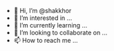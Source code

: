 - 👋 Hi, I’m @shakkhor
- 👀 I’m interested in ...
- 🌱 I’m currently learning ...
- 💞️ I’m looking to collaborate on ...
- 📫 How to reach me ...

<!---
shakkhor/shakkhor is a ✨ special ✨ repository because its `README.md` (this file) appears on your GitHub profile.
You can click the Preview link to take a look at your changes.
--->

